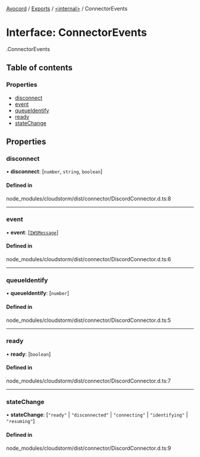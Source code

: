 [Avocord](../README.md) / [Exports](../modules.md) / [<internal\>](../modules/internal_.md) / ConnectorEvents

# Interface: ConnectorEvents

[<internal>](../modules/internal_.md).ConnectorEvents

## Table of contents

### Properties

- [disconnect](internal_.ConnectorEvents.md#disconnect)
- [event](internal_.ConnectorEvents.md#event)
- [queueIdentify](internal_.ConnectorEvents.md#queueidentify)
- [ready](internal_.ConnectorEvents.md#ready)
- [stateChange](internal_.ConnectorEvents.md#statechange)

## Properties

### disconnect

• **disconnect**: [`number`, `string`, `boolean`]

#### Defined in

node_modules/cloudstorm/dist/connector/DiscordConnector.d.ts:8

___

### event

• **event**: [[`IWSMessage`](internal_.IWSMessage.md)]

#### Defined in

node_modules/cloudstorm/dist/connector/DiscordConnector.d.ts:6

___

### queueIdentify

• **queueIdentify**: [`number`]

#### Defined in

node_modules/cloudstorm/dist/connector/DiscordConnector.d.ts:5

___

### ready

• **ready**: [`boolean`]

#### Defined in

node_modules/cloudstorm/dist/connector/DiscordConnector.d.ts:7

___

### stateChange

• **stateChange**: [``"ready"`` \| ``"disconnected"`` \| ``"connecting"`` \| ``"identifying"`` \| ``"resuming"``]

#### Defined in

node_modules/cloudstorm/dist/connector/DiscordConnector.d.ts:9
